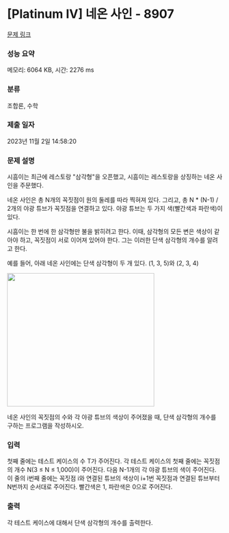 # [Platinum IV] 네온 사인 - 8907 

[문제 링크](https://www.acmicpc.net/problem/8907) 

### 성능 요약

메모리: 6064 KB, 시간: 2276 ms

### 분류

조합론, 수학

### 제출 일자

2023년 11월 2일 14:58:20

### 문제 설명

<p>시흠이는 최근에 레스토랑 "삼각형"을 오픈했고, 시흠이는 레스토랑을 상징하는 네온 사인을 주문했다.</p>

<p>네온 사인은 총 N개의 꼭짓점이 원의 둘레를 따라 찍혀져 있다. 그리고, 총 N * (N-1) / 2개의 야광 튜브가 꼭짓점을 연결하고 있다. 야광 튜브는 두 가지 색(빨간색과 파란색)이 있다.</p>

<p>시흠이는 한 번에 한 삼각형만 불을 밝히려고 한다. 이때, 삼각형의 모든 변은 색상이 같아야 하고, 꼭짓점이 서로 이어져 있어야 한다. 그는 이러한 단색 삼각형의 개수를 알려고 한다.</p>

<p>예를 들어, 아래 네온 사인에는 단색 삼각형이 두 개 있다. (1, 3, 5)와 (2, 3, 4)</p>

<p><img alt="" src="https://www.acmicpc.net/upload/images/neonsign.png" style="height:312px; width:344px"></p>

<p>네온 사인의 꼭짓점의 수와 각 야광 튜브의 색상이 주어졌을 때, 단색 삼각형의 개수를 구하는 프로그램을 작성하시오.</p>

### 입력 

 <p>첫째 줄에는 테스트 케이스의 수 T가 주어진다. 각 테스트 케이스의 첫째 줄에는 꼭짓점의 개수 N(3 ≤ N ≤ 1,000)이 주어진다. 다음 N-1개의 각 야광 튜브의 색이 주어진다. 이 줄의 i번째 줄에는 꼭짓점 i와 연결된 튜브의 색상이 i+1번 꼭짓점과 연결된 튜브부터 N번까지 순서대로 주어진다. 빨간색은 1, 파란색은 0으로 주어진다.</p>

### 출력 

 <p>각 테스트 케이스에 대해서 단색 삼각형의 개수를 출력한다.</p>

